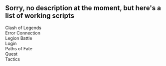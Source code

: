 <h2>Sorry, no description at the moment, but here's a list of working scripts</h2>
<p>
Clash of Legends<br>
Error Connection<br>
Legion Battle<br>
Login<br>
Paths of Fate<br>
Quest<br>
Tactics<br> 
</p>

